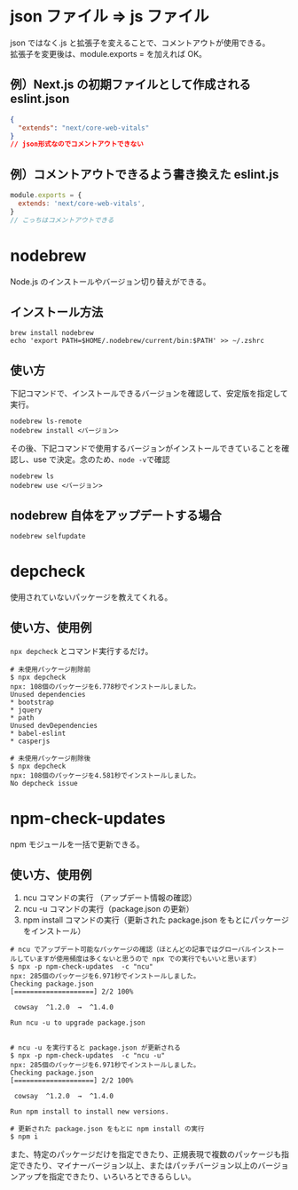 # json ファイル => js ファイル

json ではなく.js と拡張子を変えることで、コメントアウトが使用できる。  
拡張子を変更後は、module.exports = を加えれば OK。

## 例）Next.js の初期ファイルとして作成される eslint.json

```json
{
  "extends": "next/core-web-vitals"
}
// json形式なのでコメントアウトできない
```

## 例）コメントアウトできるよう書き換えた eslint.js

```js
module.exports = {
  extends: 'next/core-web-vitals',
}
// こっちはコメントアウトできる
```

# nodebrew

Node.js のインストールやバージョン切り替えができる。

## インストール方法

```
brew install nodebrew
echo 'export PATH=$HOME/.nodebrew/current/bin:$PATH' >> ~/.zshrc
```

## 使い方

下記コマンドで、インストールできるバージョンを確認して、安定版を指定して実行。

```
nodebrew ls-remote
nodebrew install <バージョン>
```

その後、下記コマンドで使用するバージョンがインストールできていることを確認し、use で決定。念のため、`node -v`で確認

```
nodebrew ls
nodebrew use <バージョン>
```

## nodebrew 自体をアップデートする場合

```
nodebrew selfupdate
```

# depcheck

使用されていないパッケージを教えてくれる。

## 使い方、使用例

`npx depcheck` とコマンド実行するだけ。

```
# 未使用パッケージ削除前
$ npx depcheck
npx: 108個のパッケージを6.778秒でインストールしました。
Unused dependencies
* bootstrap
* jquery
* path
Unused devDependencies
* babel-eslint
* casperjs

# 未使用パッケージ削除後
$ npx depcheck
npx: 108個のパッケージを4.581秒でインストールしました。
No depcheck issue
```

# npm-check-updates

npm モジュールを一括で更新できる。

## 使い方、使用例

1. ncu コマンドの実行 （アップデート情報の確認）
2. ncu -u コマンドの実行（package.json の更新）
3. npm install コマンドの実行（更新された package.json をもとにパッケージをインストール）

```
# ncu でアップデート可能なパッケージの確認（ほとんどの記事ではグローバルインストールしていますが使用頻度は多くないと思うので npx での実行でもいいと思います）
$ npx -p npm-check-updates  -c "ncu"
npx: 285個のパッケージを6.971秒でインストールしました。
Checking package.json
[====================] 2/2 100%

 cowsay  ^1.2.0  →  ^1.4.0

Run ncu -u to upgrade package.json


# ncu -u を実行すると package.json が更新される
$ npx -p npm-check-updates  -c "ncu -u"
npx: 285個のパッケージを6.971秒でインストールしました。
Checking package.json
[====================] 2/2 100%

 cowsay  ^1.2.0  →  ^1.4.0

Run npm install to install new versions.

# 更新された package.json をもとに npm install の実行
$ npm i
```

また、特定のパッケージだけを指定できたり、正規表現で複数のパッケージも指定できたり、マイナーバージョン以上、またはパッチバージョン以上のバージョンアップを指定できたり、いろいろとできるらしい。
